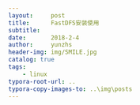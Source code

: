 ```yaml
---
layout:     post
title:      FastDFS安装使用
subtitle:   
date:       2018-2-4
author:     yunzhs
header-img: img/SMILE.jpg
catalog: true
tags:
    - linux
typora-root-url: ..
typora-copy-images-to: ..\img\posts
---
```


